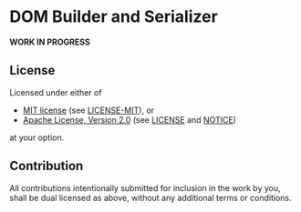 # DOM Builder and Serializer

**WORK IN PROGRESS**

## License

Licensed under either of

- [MIT license](https://opensource.org/licenses/MIT) (see [LICENSE-MIT](LICENSE-MIT)), or
- [Apache License, Version 2.0](https://www.apache.org/licenses/LICENSE-2.0) (see [LICENSE](LICENSE) and [NOTICE](NOTICE))

at your option.

## Contribution

All contributions intentionally submitted for inclusion in the work by you,
shall be dual licensed as above, without any additional terms or conditions.
